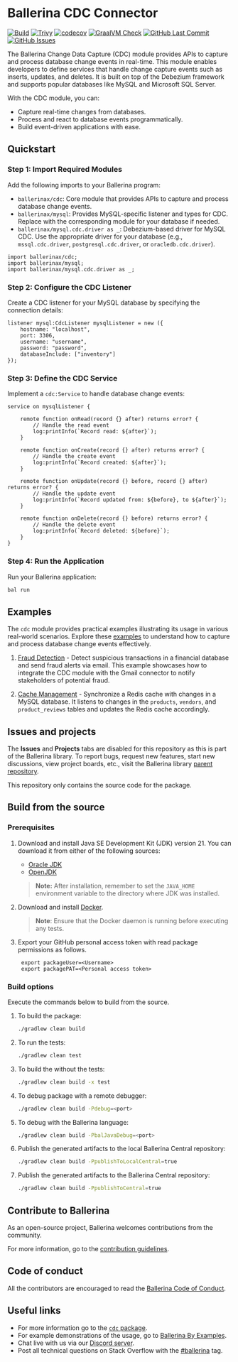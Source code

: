 Ballerina CDC Connector
===================

  [![Build](https://github.com/ballerina-platform/module-ballerinax-cdc/actions/workflows/ci.yml/badge.svg)](https://github.com/ballerina-platform/module-ballerinax-cdc/actions/workflows/ci.yml)
  [![Trivy](https://github.com/ballerina-platform/module-ballerinax-cdc/actions/workflows/trivy-scan.yml/badge.svg)](https://github.com/ballerina-platform/module-ballerinax-cdc/actions/workflows/trivy-scan.yml)
  [![codecov](https://codecov.io/gh/ballerina-platform/module-ballerinax-cdc/branch/main/graph/badge.svg)](https://codecov.io/gh/ballerina-platform/module-ballerinax-cdc)
  [![GraalVM Check](https://github.com/ballerina-platform/module-ballerinax-cdc/actions/workflows/build-with-bal-test-graalvm.yml/badge.svg)](https://github.com/ballerina-platform/module-ballerinax-cdc/actions/workflows/build-with-bal-test-graalvm.yml)
  [![GitHub Last Commit](https://img.shields.io/github/last-commit/ballerina-platform/module-ballerinax-cdc.svg)](https://github.com/ballerina-platform/module-ballerinax-cdc/commits/main)
  [![GitHub Issues](https://img.shields.io/github/issues/ballerina-platform/ballerina-library/module/cdc.svg?label=Open%20Issues)](https://github.com/ballerina-platform/ballerina-library/labels/module%2Fcdc)

The Ballerina Change Data Capture (CDC) module provides APIs to capture and process database change events in real-time. This module enables developers to define services that handle change capture events such as inserts, updates, and deletes. It is built on top of the Debezium framework and supports popular databases like MySQL and Microsoft SQL Server.

With the CDC module, you can:
- Capture real-time changes from databases.
- Process and react to database events programmatically.
- Build event-driven applications with ease.

## Quickstart

### Step 1: Import Required Modules

Add the following imports to your Ballerina program:

- `ballerinax/cdc`: Core module that provides APIs to capture and process database change events.
- `ballerinax/mysql`: Provides MySQL-specific listener and types for CDC. Replace with the corresponding module for your database if needed.
- `ballerinax/mysql.cdc.driver as _`: Debezium-based driver for MySQL CDC. Use the appropriate driver for your database (e.g., `mssql.cdc.driver`, `postgresql.cdc.driver`, or `oracledb.cdc.driver`).

```ballerina
import ballerinax/cdc;
import ballerinax/mysql;
import ballerinax/mysql.cdc.driver as _;
```

### Step 2: Configure the CDC Listener

Create a CDC listener for your MySQL database by specifying the connection details:

```ballerina
listener mysql:CdcListener mysqlListener = new ({
    hostname: "localhost",
    port: 3306,
    username: "username",
    password: "password",
    databaseInclude: ["inventory"]
});
```

### Step 3: Define the CDC Service

Implement a `cdc:Service` to handle database change events:

```ballerina
service on mysqlListener {

    remote function onRead(record {} after) returns error? {
        // Handle the read event
        log:printInfo(`Record read: ${after}`);
    }

    remote function onCreate(record {} after) returns error? {
        // Handle the create event
        log:printInfo(`Record created: ${after}`);
    }

    remote function onUpdate(record {} before, record {} after) returns error? {
        // Handle the update event
        log:printInfo(`Record updated from: ${before}, to ${after}`);
    }

    remote function onDelete(record {} before) returns error? {
        // Handle the delete event
        log:printInfo(`Record deleted: ${before}`);
    }
}
```

### Step 4: Run the Application

Run your Ballerina application:

```bash
bal run
```

## Examples

The `cdc` module provides practical examples illustrating its usage in various real-world scenarios. Explore these [examples](https://github.com/ballerina-platform/module-ballerinax-cdc/tree/main/examples) to understand how to capture and process database change events effectively.

1. [Fraud Detection](https://github.com/ballerina-platform/module-ballerinax-cdc/tree/main/examples/fraud-detection) - Detect suspicious transactions in a financial database and send fraud alerts via email. This example showcases how to integrate the CDC module with the Gmail connector to notify stakeholders of potential fraud.

2. [Cache Management](https://github.com/ballerina-platform/module-ballerinax-cdc/tree/main/examples/cache-management) - Synchronize a Redis cache with changes in a MySQL database. It listens to changes in the `products`, `vendors`, and `product_reviews` tables and updates the Redis cache accordingly.

## Issues and projects

The **Issues** and **Projects** tabs are disabled for this repository as this is part of the Ballerina library. To report bugs, request new features, start new discussions, view project boards, etc., visit the Ballerina library [parent repository](https://github.com/ballerina-platform/ballerina-library).

This repository only contains the source code for the package.

## Build from the source

### Prerequisites

1. Download and install Java SE Development Kit (JDK) version 21. You can download it from either of the following sources:

   * [Oracle JDK](https://www.oracle.com/java/technologies/downloads/)
   * [OpenJDK](https://adoptium.net/)

    > **Note:** After installation, remember to set the `JAVA_HOME` environment variable to the directory where JDK was installed.

2. Download and install [Docker](https://www.docker.com/get-started).

    > **Note**: Ensure that the Docker daemon is running before executing any tests.

3. Export your GitHub personal access token with read package permissions as follows.
        
        export packageUser=<Username>
        export packagePAT=<Personal access token>

### Build options

Execute the commands below to build from the source.

1. To build the package:

   ```bash
   ./gradlew clean build
   ```

2. To run the tests:

   ```bash
   ./gradlew clean test
   ```

3. To build the without the tests:

   ```bash
   ./gradlew clean build -x test
   ```

4. To debug package with a remote debugger:

   ```bash
   ./gradlew clean build -Pdebug=<port>
   ```

5. To debug with the Ballerina language:

   ```bash
   ./gradlew clean build -PbalJavaDebug=<port>
   ```

6. Publish the generated artifacts to the local Ballerina Central repository:

    ```bash
    ./gradlew clean build -PpublishToLocalCentral=true
    ```

7. Publish the generated artifacts to the Ballerina Central repository:

   ```bash
   ./gradlew clean build -PpublishToCentral=true
   ```

## Contribute to Ballerina

As an open-source project, Ballerina welcomes contributions from the community.

For more information, go to the [contribution guidelines](https://github.com/ballerina-platform/ballerina-lang/blob/master/CONTRIBUTING.md).

## Code of conduct

All the contributors are encouraged to read the [Ballerina Code of Conduct](https://ballerina.io/code-of-conduct).

## Useful links

* For more information go to the [`cdc` package](https://lib.ballerina.io/ballerinax/cdc/latest).
* For example demonstrations of the usage, go to [Ballerina By Examples](https://ballerina.io/learn/by-example/).
* Chat live with us via our [Discord server](https://discord.gg/ballerinalang).
* Post all technical questions on Stack Overflow with the [#ballerina](https://stackoverflow.com/questions/tagged/ballerina) tag.
